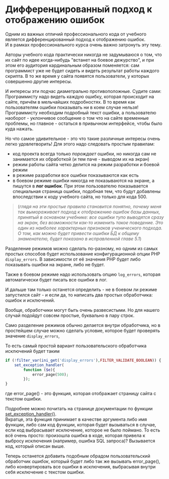 # Дифференцированный подход к отображению ошибок

Одним из важных отличий профессионального кода от учебного является дифференцированный подход к отображению ошибок.   
И в рамках профессионального курса очень важно затронуть эту тему.

Авторы учебного кода практически никогда не задумываюся о том, что их сайт по идее когда-нибудь "встанет на боевое дежурство", и при этом его аудитория кардинальным образом поменяется: сам программист уже не будет сидеть и видеть результат работы каждого скрипта. В то же время у сайта появятся пользователи, у которых совершенно другие интересы. 

И интересы эти подчас диаметрально противоположные. Судите сами: Программисту надо видеть каждую ошибку, которая происходит на сайте, причём в мельчайших подробностях. В то время как пользователям ошибки показывать ни в коем случае нельзя! Программисту необходим подробный текст ошибки, а пользователю наоборот - уклончивое сообщение о том что на сайте временные проблемы, но главное - остаться в привычном интерфейсе, чтобы было куда нажать.

Но что самое удивительное - это что такие различные интересы очень легко удовлетворить! Для этого надо следовать простым правилам:

- код проекта всегда только *порождает* ошибки, но никогда сам не занимается их обработкой (и тем паче - выводом их на экран)
- режим работы сайта четко делится на режим разработки и боевой режим 
 - в режиме разработки все ошибки показываются как есть
 - в боевом режиме ошибки никогда не показываются на экране, а пишутся в **лог ошибок**. При этом пользователю показывается специальная страница ошибки, подобная тем, что будут добавлены впоследствии к коду учебного сайта, но только для кода 500.

> (*глядя на эти простые правила становится понятно, почему меня так вымораживает подход к отображению ошибок базы данных, принятый в основном учебнике: все ошибки тупо выводятся сразу на экран, без возможности как-то изменить такое поведение. Это один из наиболее характерных признаков ученического подхода. О том, как можно будет привести ошибки БД к общему знаменателю, будет показано в исправленной главе 5.1*)

Разделение режимов можно сделать по-разному, но одним из самых простых способов будет использование конфигурационной опции РНР `display_errors`. В зависимости от её значения РНР будет либо показывать ошибки на экране, либо не будет. 

Также в боевом режиме надо использовать опцию `log_errors`, которая автоматически будет писать все ошибки в лог.

И дальше там только останется определить - не в боевом ли режиме запустился сайт - и если да, то написать два простых обработчика: ошибок и исключений.

Вообще, обработчики могут быть очень развесистыми. Но для нашего случай подойдут совсем простые, буквально в пару строк.

Само разделение режимов обычно делается внутри обработчика, но в простейшем случае можно сделать условие, которое будет проверять значение `display_errors`, 

То есть самый простой вариант пользовательского обработчика исключений будет таким

```php
if (!filter_var(ini_get('display_errors'),FILTER_VALIDATE_BOOLEAN)) {
    set_exception_handler(
        function ($e){
            error_page(500);
        });
}
```
где error_page() - это функция, которая отображает страницу сайта с текстом ошибки.

Подробнее можно почитать на странице документации по функции [set_exception_handler()](https://www.php.net/manual/ru/function.set-exception-handler.php).    
Вкратце, эта функция принимает в качестве аргумента либо имя функции, либо сам код функции, которая будет вызываться в случае, если код выбрасывает исключение, которое не было поймано. То есть всё очень просто: произошла ошибка в коде, которая привела к выбросу исключения (например, ошибка SQL запроса)? Вызывается код, который описан выше. 

Теперь останется добавить подобным обрадом пользовательский обработчик *ошибок*, который будет либо так же вызывать error_page(), либо конвертировать все ошибки в исключения, выбрасывая внутри себя исключение с текстом ошибки.


